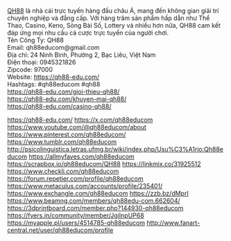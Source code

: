 <p><a target="_blank" href="https://qh88-edu.com/" rel="noreferrer noopener">QH88</a> là nhà cái trực tuyến hàng đầu châu Á, mang đến không gian giải trí chuyên nghiệp và đẳng cấp. Với hàng trăm sản phẩm hấp dẫn như Thể Thao, Casino, Keno, Sòng Bài Số, Lottery và nhiều hơn nữa, QH88 cam kết đáp ứng mọi nhu cầu cá cược trực tuyến của người chơi.<br>Tên Công Ty: QH88<br>Email: qh88educom@gmail.com<br>Địa chỉ: 24 Ninh Bình, Phường 2, Bạc Liêu, Việt Nam<br>Điện thoại: 0945321826<br>Zipcode: 97000<br>Website: <a target="_blank" href="https://qh88-edu.com/" rel="noreferrer noopener">https://qh88-edu.com/</a><br>Hashtags: #qh88educom #qh88<br><a target="_blank" href="https://qh88-edu.com/gioi-thieu-qh88/" rel="noreferrer noopener">https://qh88-edu.com/gioi-thieu-qh88/</a><br><a target="_blank" href="https://qh88-edu.com/khuyen-mai-qh88/" rel="noreferrer noopener">https://qh88-edu.com/khuyen-mai-qh88/</a><br><a target="_blank" href="https://qh88-edu.com/casino-qh88/" rel="noreferrer noopener">https://qh88-edu.com/casino-qh88/</a></p>


<a href="https://qh88-edu.com/">https://qh88-edu.com/</a>
<a href="https://x.com/qh88educom">https://x.com/qh88educom</a>
<a href="https://www.youtube.com/@qh88educom/about">https://www.youtube.com/@qh88educom/about</a>
<a href="https://www.pinterest.com/qh88educom/">https://www.pinterest.com/qh88educom/</a>
<a href="https://www.tumblr.com/qh88educom">https://www.tumblr.com/qh88educom</a>
<a href="http://psicolinguistica.letras.ufmg.br/wiki/index.php/Usu%C3%A1rio:Qh88educom">http://psicolinguistica.letras.ufmg.br/wiki/index.php/Usu%C3%A1rio:Qh88educom</a>
<a href="https://allmyfaves.com/qh88educom">https://allmyfaves.com/qh88educom</a>
<a href="https://scrapbox.io/qh88educom/QH88">https://scrapbox.io/qh88educom/QH88</a>
<a href="https://linkmix.co/31925512">https://linkmix.co/31925512</a>
<a href="https://www.checkli.com/qh88educom">https://www.checkli.com/qh88educom</a>
<a href="https://forum.repetier.com/profile/qh88educom">https://forum.repetier.com/profile/qh88educom</a>
<a href="https://www.metaculus.com/accounts/profile/235401/">https://www.metaculus.com/accounts/profile/235401/</a>
<a href="https://www.exchangle.com/qh88educom">https://www.exchangle.com/qh88educom</a>
<a href="https://zzb.bz/dMprI">https://zzb.bz/dMprI</a>
<a href="https://www.beamng.com/members/qh88edu-com.662604/">https://www.beamng.com/members/qh88edu-com.662604/</a>
<a href="https://3dprintboard.com/member.php?144930-qh88educom">https://3dprintboard.com/member.php?144930-qh88educom</a>
<a href="https://fyers.in/community/member/JgiInpUP68">https://fyers.in/community/member/JgiInpUP68</a>
<a href="https://myapple.pl/users/4514785-qh88educom">https://myapple.pl/users/4514785-qh88educom</a>
<a href="http://www.fanart-central.net/user/qh88educom/profile">http://www.fanart-central.net/user/qh88educom/profile</a>
